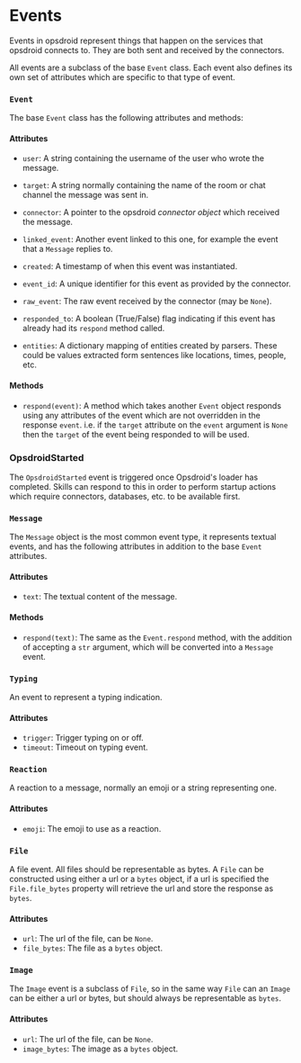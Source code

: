 # Events

Events in opsdroid represent things that happen on the services that opsdroid connects to.
They are both sent and received by the connectors.

All events are a subclass of the base `Event` class. Each event also defines its own set of attributes which are specific to that type of event.


### `Event`

The base `Event` class has the following attributes and methods:


#### Attributes
* `user`: A string containing the username of the user who wrote the message.

* `target`: A string normally containing the name of the room or chat channel the message was sent in.

* `connector`: A pointer to the opsdroid _connector object_ which received the message.

* `linked_event`: Another event linked to this one, for example the event that a `Message` replies to.

* `created`: A timestamp of when this event was instantiated.

* `event_id`: A unique identifier for this event as provided by the connector.

* `raw_event`: The raw event received by the connector (may be `None`).

* `responded_to`: A boolean (True/False) flag indicating if this event has already had its `respond` method called.

* `entities`: A dictionary mapping of entities created by parsers. These could be values extracted form sentences like locations, times, people, etc.


#### Methods
* `respond(event)`: A method which takes another `Event` object responds using any attributes of the event which are not overridden in the response `event`. i.e. if the `target` attribute on the `event` argument is `None` then the `target` of the event being responded to will be used.

### OpsdroidStarted

The `OpsdroidStarted` event is triggered once Opsdroid's loader has completed.
Skills can respond to this in order to perform startup actions which require connectors, databases, etc. to be available first.

### `Message`

The `Message` object is the most common event type, it represents textual events, and has the following attributes in addition to the base `Event` attributes.


#### Attributes

* `text`: The textual content of the message.

#### Methods
* `respond(text)`: The same as the `Event.respond` method, with the addition of accepting a `str` argument, which will be converted into a `Message` event.

### `Typing`

An event to represent a typing indication.

#### Attributes

* `trigger`: Trigger typing on or off.
* `timeout`: Timeout on typing event.

### `Reaction`

A reaction to a message, normally an emoji or a string representing one.

#### Attributes

* `emoji`: The emoji to use as a reaction.

### `File`

A file event. All files should be representable as bytes. A `File` can be constructed using either a url or a `bytes` object, if a url is specified the `File.file_bytes` property will retrieve the url and store the response as `bytes`.

#### Attributes

* `url`: The url of the file, can be `None`.
* `file_bytes`: The file as a `bytes` object.

### `Image`

The `Image` event is a subclass of `File`, so in the same way `File` can an `Image` can be either a url or bytes, but should always be representable as `bytes`.

#### Attributes

* `url`: The url of the file, can be `None`.
* `image_bytes`: The image as a `bytes` object.
